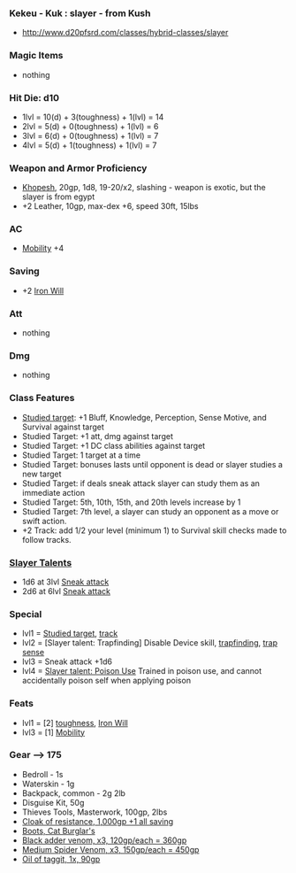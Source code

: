 ### Kekeu - Kuk : slayer - from Kush
- http://www.d20pfsrd.com/classes/hybrid-classes/slayer

### Magic Items
- nothing

### Hit Die: d10
- 1lvl = 10(d) + 3(toughness) + 1(lvl) = 14
- 2lvl = 5(d) + 0(toughness) + 1(lvl) = 6
- 3lvl = 6(d) + 0(toughness) + 1(lvl) = 7
- 4lvl = 5(d) + 1(toughness) + 1(lvl) = 7

### Weapon and Armor Proficiency
- [Khopesh](http://www.d20pfsrd.com/equipment---final/weapons/weapon-descriptions/khopesh), 20gp, 1d8, 19-20/x2, slashing - weapon is exotic, but the slayer is from egypt
- +2 Leather, 10gp, max-dex +6, speed 30ft, 15lbs

### AC
- [Mobility](http://www.d20pfsrd.com/feats/combat-feats/mobility-combat---final) +4

### Saving
- +2 [Iron Will](http://www.d20pfsrd.com/feats/general-feats/iron-will---final)

### Att
- nothing

### Dmg
- nothing

### Class Features
- [Studied target](http://www.d20pfsrd.com/classes/hybrid-classes/slayer#TOC-Studied-Target-Ex-): +1 Bluff, Knowledge, Perception, Sense Motive, and Survival against target
- Studied Target: +1 att, dmg against target
- Studied Target: +1 DC class abilities against target
- Studied Target: 1 target at a time
- Studied Target: bonuses lasts until opponent is dead or slayer studies a new target
- Studied Target: if deals sneak attack slayer can study them as an immediate action
- Studied Target: 5th, 10th, 15th, and 20th levels increase by 1
- Studied Target: 7th level, a slayer can study an opponent as a move or swift action.
- +2 Track: add 1/2 your level (minimum 1) to Survival skill checks made to follow tracks.

### [Slayer Talents](http://www.d20pfsrd.com/classes/hybrid-classes/slayer/slayer-talents#TABLE-Slayer-Talents)
- 1d6 at 3lvl [Sneak attack](http://www.d20pfsrd.com/classes/hybrid-classes/slayer#TOC-Sneak-Attack)
- 2d6 at 6lvl [Sneak attack](http://www.d20pfsrd.com/classes/hybrid-classes/slayer#TOC-Sneak-Attack)

### Special
- lvl1 = [Studied target](http://www.d20pfsrd.com/classes/hybrid-classes/slayer#TOC-Studied-Target-Ex-), [track](http://www.d20pfsrd.com/classes/hybrid-classes/slayer#TOC-Track-Ex-)
- lvl2 = [Slayer talent: Trapfinding] Disable Device skill, [trapfinding](http://www.d20pfsrd.com/classes/core-classes/rogue#TOC-Trapfinding), [trap sense](http://www.d20pfsrd.com/classes/core-classes/rogue#TOC-Trap-Sense-Ex-)
- lvl3 = Sneak attack +1d6
- lvl4 = [Slayer talent: Poison Use](http://www.d20pfsrd.com/gamemastering/afflictions/poison#TOC-Applying-Poison) Trained in poison use, and cannot accidentally poison self when applying poison

### Feats
- lvl1 = [2] [toughness](http://www.d20pfsrd.com/feats/general-feats/toughness---final), [Iron Will](http://www.d20pfsrd.com/feats/general-feats/iron-will---final)
- lvl3 = [1] [Mobility](http://www.d20pfsrd.com/feats/combat-feats/mobility-combat---final)

### Gear --> 175
- Bedroll - 1s
- Waterskin - 1g
- Backpack, common - 2g 2lb
- Disguise Kit, 50g
- Thieves Tools, Masterwork, 100gp, 2lbs
- [Cloak of resistance, 1,000gp +1 all saving](http://www.d20pfsrd.com/magic-items/wondrous-items)
- [Boots, Cat Burglar's](http://www.d20pfsrd.com/magic-items/wondrous-items/wondrous-items/a-b/boots-cat-burglar-s)
- [Black adder venom, x3, 120gp/each = 360gp ](http://www.d20pfsrd.com/gamemastering/afflictions/poison/black-adder-venom)
- [Medium Spider Venom, x3, 150gp/each = 450gp ](http://www.d20pfsrd.com/gamemastering/afflictions/poison/medium-spider-venom)
- [Oil of taggit, 1x, 90gp](http://www.d20pfsrd.com/gamemastering/afflictions/poison/oil-of-taggit)
